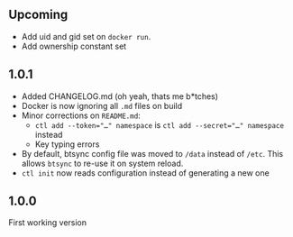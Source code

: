 ## Upcoming
- Add uid and gid set on `docker run`.
- Add ownership constant set

## 1.0.1
- Added CHANGELOG.md (oh yeah, thats me b*tches)
- Docker is now ignoring all `.md` files on build
- Minor corrections on `README.md`:
  - `ctl add --token="…" namespace` is `ctl add --secret="…" namespace` instead
  - Key typing errors
- By default, btsync config file was moved to `/data` instead of `/etc`. This
allows `btsync` to re-use it on system reload.
- `ctl init` now reads configuration instead of generating a new one

## 1.0.0
First working version
